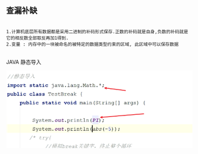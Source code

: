 ## 查漏补缺

```text

1.计算机底层所有数据都是采用二进制的补码形式保存.正数的补码就是自身,负数的补码就是它的相反数全部取反再加1得到.
2.变量 : 内存中的一块被命名的被特定的数据类型约束的区域, 此区域中可以保存数据


```

JAVA 静态导入

![image-20210402144730077](java查漏补缺/img/image-20210402144730077.png)